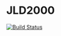 # JLD2000

[![Build Status](https://github.com/koehlerson/JLD2000.jl/actions/workflows/CI.yml/badge.svg?branch=main)](https://github.com/koehlerson/JLD2000.jl/actions/workflows/CI.yml?query=branch%3Amain)
